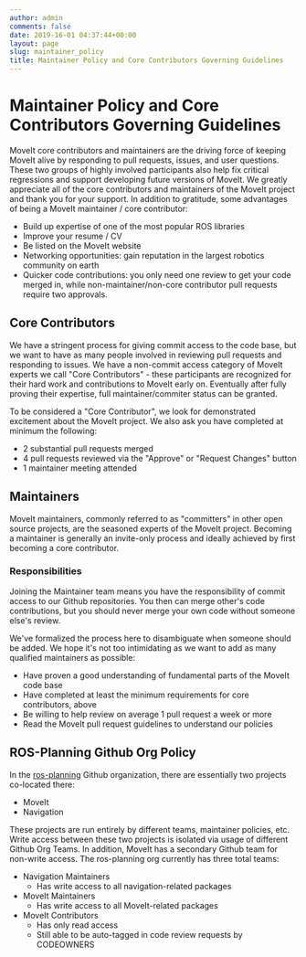 ```yaml
---
author: admin
comments: false
date: 2019-16-01 04:37:44+00:00
layout: page
slug: maintainer_policy
title: Maintainer Policy and Core Contributors Governing Guidelines
---
```


# Maintainer Policy and Core Contributors Governing Guidelines

MoveIt core contributors and maintainers are the driving force of keeping MoveIt alive by responding to pull requests, issues, and user questions. These two groups of highly involved participants also help fix critical regressions and support developing future versions of MoveIt. We greatly appreciate all of the core contributors and maintainers of the MoveIt project and thank you for your support. In addition to gratitude, some advantages of being a MoveIt maintainer / core contributor:

 - Build up expertise of one of the most popular ROS libraries
 - Improve your resume / CV
 - Be listed on the MoveIt website
 - Networking opportunities: gain reputation in the largest robotics community on earth
 - Quicker code contributions: you only need one review to get your code merged in, while non-maintainer/non-core contributor pull requests require two approvals.

## Core Contributors

We have a stringent process for giving commit access to the code base, but we want to have as many people involved in reviewing pull requests and responding to issues. We have a non-commit access category of MoveIt experts we call "Core Contributors" - these participants are recognized for their hard work and contributions to MoveIt early on. Eventually after fully proving their expertise, full maintainer/commiter status can be granted.

To be considered a "Core Contributor", we look for demonstrated excitement about the MoveIt project. We also ask you have completed at minimum the following:

 - 2 substantial pull requests merged
 - 4 pull requests reviewed via the "Approve" or "Request Changes" button
 - 1 maintainer meeting attended

## Maintainers

MoveIt maintainers, commonly referred to as "committers" in other open source projects, are the seasoned experts of the MoveIt project. Becoming a maintainer is generally an invite-only process and ideally achieved by first becoming a core contributor.

### Responsibilities

Joining the Maintainer team means you have the responsibility of commit access to our Github repositories. You then can merge other's code contributions, but you should never merge your own code without someone else's review.

We've formalized the process here to disambiguate when someone should be added. We hope it's not too intimidating as we want to add as many qualified maintainers as possible:

 - Have proven a good understanding of fundamental parts of the MoveIt code base
 - Have completed at least the minimum requirements for core contributors, above
 - Be willing to help review on average 1 pull request a week or more
 - Read the MoveIt pull request guidelines to understand our policies

## ROS-Planning Github Org Policy

In the [ros-planning](https://github.com/ros-planning/) Github organization, there are essentially two projects co-located there:

 - MoveIt
 - Navigation

These projects are run entirely by different teams, maintainer policies, etc.
Write access between these two projects is isolated via usage of different Github Org Teams.
In addition, MoveIt has a secondary Github team for non-write access. The ros-planning org currently has three total teams:

 - Navigation Maintainers
   - Has write access to all navigation-related packages
 - MoveIt Maintainers
   - Has write access to all MoveIt-related packages
 - MoveIt Contributors
   - Has only read access
   - Still able to be auto-tagged in code review requests by CODEOWNERS
